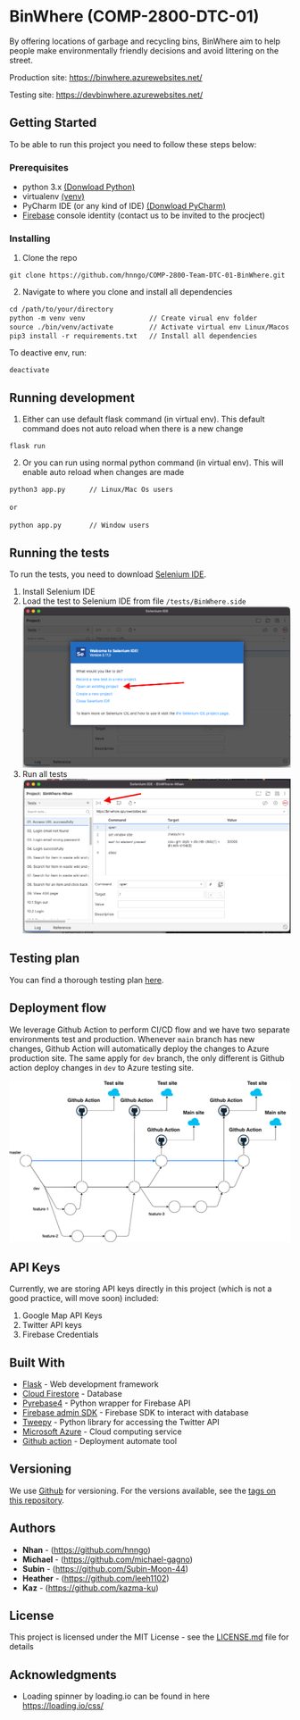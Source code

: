 # BinWhere (COMP-2800-DTC-01) 

By offering locations of garbage and recycling bins, BinWhere aim to help people make environmentally friendly decisions 
and avoid littering on the street.

Production site: https://binwhere.azurewebsites.net/

Testing site: https://devbinwhere.azurewebsites.net/

## Getting Started

To be able to run this project you need to follow these steps below: 

### Prerequisites

* python 3.x [(Donwload Python)](https://www.python.org/downloads/)
* virtualenv [(venv)](https://docs.python.org/3/library/venv.html) 
* PyCharm IDE (or any kind of IDE) [(Donwload PyCharm)](https://www.jetbrains.com/pycharm/download)
* [Firebase](https://firebase.google.com/) console identity (contact us to be invited to the procject)

### Installing

1. Clone the repo
```
git clone https://github.com/hnngo/COMP-2800-Team-DTC-01-BinWhere.git
```

2. Navigate to where you clone and install all dependencies

```
cd /path/to/your/directory
python -m venv venv                // Create virual env folder
source ./bin/venv/activate         // Activate virtual env Linux/Macos
pip3 install -r requirements.txt   // Install all dependencies
```

To deactive env, run:

```
deactivate
```

## Running development

1. Either can use default flask command (in virtual env). This default command does not auto reload
when there is a new change
```angular2html
flask run
```

2. Or you can run using normal python command (in virtual env). This will enable auto reload when changes are made
```
python3 app.py      // Linux/Mac Os users

or

python app.py       // Window users
```

## Running the tests

To run the tests, you need to download [Selenium IDE](https://www.selenium.dev/selenium-ide/).

1. Install Selenium IDE
2. Load the test to Selenium IDE from file `/tests/BinWhere.side`  
![Load test case](files/selenium-load-test.png)
3. Run all tests  
![Run all test case](files/selenium-run-all-tests.png)
   
## Testing plan

You can find a thorough testing plan [here](https://docs.google.com/spreadsheets/d/1TzFauikB131mKv3lGaAGCtMYh2HjPbAMvGvGCp9YJSM/edit#gid=394496370).

## Deployment flow

We leverage Github Action to perform CI/CD flow and we have two separate environments test and production. Whenever `main` 
branch has new changes, Github Action will automatically deploy the changes to Azure production site. The same apply 
for `dev` branch, the only different is Github action deploy changes in `dev` to Azure testing site.

![Deployment Flow](files/deployment-flow.png)


## API Keys

Currently, we are storing API keys directly in this project (which is not a good practice, will move soon) included:
1. Google Map API Keys
2. Twitter API keys
4. Firebase Credentials

## Built With

* [Flask](https://flask.palletsprojects.com/en/2.0.x/) - Web development framework
* [Cloud Firestore](https://firebase.google.com/products/firestore) - Database
* [Pyrebase4](https://firebase.google.com/products/firestore) - Python wrapper for Firebase API
* [Firebase admin SDK](https://firebase.google.com/docs/admin/setup) - Firebase SDK to interact with database
* [Tweepy](https://www.tweepy.org/) - Python library for accessing the Twitter API
* [Microsoft Azure](https://azure.microsoft.com/en-ca/) - Cloud computing service
* [Github action](https://github.com/features/actions) - Deployment automate tool

## Versioning

We use [Github](http://semver.org/) for versioning. For the versions available, see the [tags on this repository](https://github.com/hnngo/COMP-2800-Team-DTC-01-BinWhere/releases). 

## Authors

* **Nhan** - (https://github.com/hnngo)
* **Michael** - (https://github.com/michael-gagno)
* **Subin** - (https://github.com/Subin-Moon-44)
* **Heather** - (https://github.com/leeh1102)
* **Kaz** - (https://github.com/kazma-ku)

## License

This project is licensed under the MIT License - see the [LICENSE.md](LICENSE.md) file for details

## Acknowledgments

* Loading spinner by loading.io can be found in here https://loading.io/css/ 


